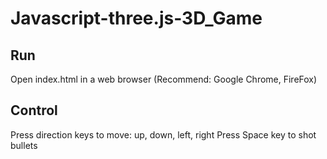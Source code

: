 # Javascript-three.js-3D_Game

## Run
Open index.html in a web browser (Recommend: Google Chrome, FireFox)

## Control
Press direction keys to move: up, down, left, right
Press Space key to shot bullets

